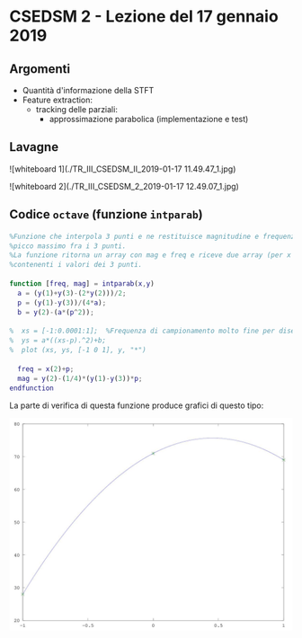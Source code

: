 # CSEDSM 2 - Lezione del 17 gennaio 2019

## Argomenti

* Quantità d'informazione della STFT
* Feature extraction:
  * tracking delle parziali:
    * approssimazione parabolica (implementazione e test)

## Lavagne

![whiteboard 1](./TR_III_CSEDSM_II_2019-01-17 11.49.47_1.jpg)


![whiteboard 2](./TR_III_CSEDSM_2_2019-01-17 12.49.07_1.jpg)

## Codice `octave` (funzione `intparab`)

```matlab
%Funzione che interpola 3 punti e ne restituisce magnitudine e frequenza del 
%picco massimo fra i 3 punti. 
%La funzione ritorna un array con mag e freq e riceve due array (per x e y)
%contenenti i valori dei 3 punti. 

function [freq, mag] = intparab(x,y)
  a = (y(1)+y(3)-(2*y(2)))/2;
  p = (y(1)-y(3))/(4*a);
  b = y(2)-(a*(p^2));
  
%  xs = [-1:0.0001:1];  %Frequenza di campionamento molto fine per disegnare la parabola.
%  ys = a*((xs-p).^2)+b;
%  plot (xs, ys, [-1 0 1], y, "*")

  freq = x(2)+p;
  mag = y(2)-(1/4)*(y(1)-y(3))*p;
endfunction
```

La parte di verifica di questa funzione produce grafici di questo tipo:

![intparab debug](./intparab.jpg)
